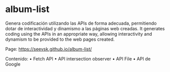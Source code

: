 # album-list

Genera codificación utilizando las APIs de forma adecuada, permitiendo dotar de interactividad y dinamismo a las páginas web creadas.
It generates coding using the APIs in an appropriate way, allowing interactivity and dynamism to be provided to the web pages created.

Page: https://seevsk.github.io/album-list/

Contenido:
•	Fetch API
•	API intersection observer
•	API File
•	API de Google
